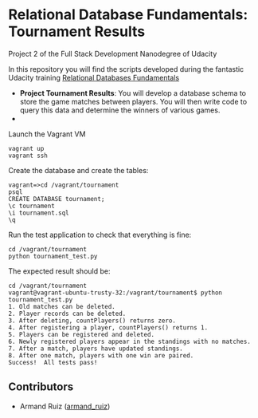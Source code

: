 # Relational Database Fundamentals: Tournament Results
Project 2 of the Full Stack Development Nanodegree of Udacity
 
 In this repository you will find the scripts developed during the fantastic Udacity training 
[Relational Databases Fundamentals](https://www.udacity.com/course/viewer#!/c-ud197-nd)


* **Project Tournament Results**: You will develop a database schema to store the game matches between players. You will then write code to query this data and determine the winners of various games.
* 

Launch the Vagrant VM

```
vagrant up
vagrant ssh
```

Create the database and create the tables:
```
vagrant=>cd /vagrant/tournament
psql
CREATE DATABASE tournament;
\c tournament
\i tournament.sql
\q
```

Run the test application to check that everything is fine:
```
cd /vagrant/tournament
python tournament_test.py
```

The expected result should be:
```
cd /vagrant/tournament
vagrant@vagrant-ubuntu-trusty-32:/vagrant/tournament$ python tournament_test.py 
1. Old matches can be deleted.
2. Player records can be deleted.
3. After deleting, countPlayers() returns zero.
4. After registering a player, countPlayers() returns 1.
5. Players can be registered and deleted.
6. Newly registered players appear in the standings with no matches.
7. After a match, players have updated standings.
8. After one match, players with one win are paired.
Success!  All tests pass!
```

Contributors
----

  - Armand Ruiz ([armand_ruiz](https://twitter.com/armand_ruiz))



